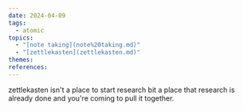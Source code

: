 ```yaml
---  
date: 2024-04-09  
tags:  
  - atomic  
topics:  
  - "[note taking](note%20taking.md)"  
  - "[zettlekasten](zettlekasten.md)"  
themes:   
references:   
---  
```

  
zettlekasten isn't a place to start research bit a place that research is already done and you're coming to pull it together. 